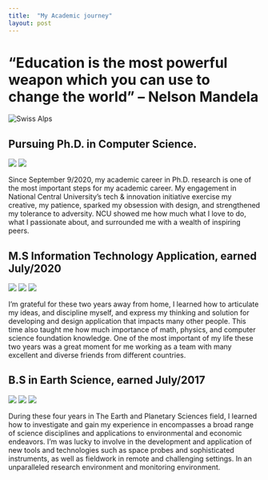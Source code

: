 ```yaml
---
title:  "My Academic journey"
layout: post
---
```


# “Education is the most powerful weapon which you can use to change the world” – Nelson Mandela
![Swiss Alps](https://live.staticflickr.com/8710/17016040685_53bf850e8e_b.jpg)


## Pursuing Ph.D. in Computer Science.  
<img src="https://github.com/Nhiem/tran.github.io/edit/master/_posts/National-Central-University.jpg?raw=true" />
<img src="https://github.com/Nhiem/tran.github.io/edit/master/_posts/maxresdefault.jpg?raw=true" />


Since September 9/2020, my academic career in Ph.D. research is one of the most important steps for my academic career. My engagement in National Central University’s tech & innovation initiative exercise my creative, my patience, sparked my obsession with design, and strengthened my tolerance to adversity. 
NCU showed me how much what I love to do, what I passionate about, and surrounded me with a wealth of inspiring peers. 


## M.S Information Technology Application, earned July/2020
<img src="https://github.com/Nhiem/tran.github.io/edit/master/_posts/National-Central-University.jpg?raw=true" />


<img src="https://github.com/Nhiem/tran.github.io/edit/master/_posts/IMGP7446.JPG?raw=true" />
<img src="https://github.com/Nhiem/tran.github.io/edit/master/_posts/IMGP7718.JPG?raw=true" />



I’m grateful for these two years away from home, I learned how to articulate my ideas, and discipline myself, and express my thinking and solution for developing and design application that impacts many other people. This time also taught me how much importance of math, physics, and computer science foundation knowledge. One of the most important of my life these two years was a great moment for me working as a team with many excellent and diverse friends from different countries.


## B.S  in Earth Science, earned July/2017

<img src="https://github.com/Nhiem/tran.github.io/edit/master/_posts/440px-VNU-HCM_Full_Logo.png?raw=true" />
<img src="https://github.com/Nhiem/tran.github.io/edit/master/_posts/z1-31.jpg?raw=true" />
<img src="https://github.com/Nhiem/tran.github.io/edit/master/_posts/22829047_1017720821704376_2161625435514613048_o.jpg?raw=true" >

During these four years in The Earth and Planetary Sciences field, I learned how to investigate and gain my experience in encompasses a broad range of science disciplines and applications to environmental and economic endeavors. I’m was lucky to involve in the development and application of new tools and technologies such as space probes and sophisticated instruments, as well as fieldwork in remote and challenging settings. In an unparalleled research environment and monitoring environment.


